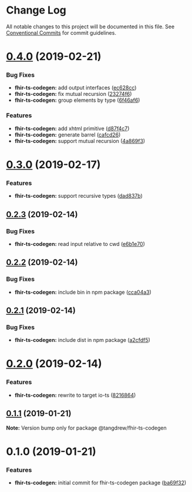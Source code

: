 # Change Log

All notable changes to this project will be documented in this file.
See [Conventional Commits](https://conventionalcommits.org) for commit guidelines.

# [0.4.0](https://github.com/tangdrew/fhir-ts/compare/@tangdrew/fhir-ts-codegen@0.3.0...@tangdrew/fhir-ts-codegen@0.4.0) (2019-02-21)


### Bug Fixes

* **fhir-ts-codegen:** add output interfaces ([ec628cc](https://github.com/tangdrew/fhir-ts/commit/ec628cc))
* **fhir-ts-codegen:** fix mutual recursion ([23274f6](https://github.com/tangdrew/fhir-ts/commit/23274f6))
* **fhir-ts-codegen:** group elements by type ([6f46af6](https://github.com/tangdrew/fhir-ts/commit/6f46af6))


### Features

* **fhir-ts-codegen:** add xhtml primitive ([d87f4c7](https://github.com/tangdrew/fhir-ts/commit/d87f4c7))
* **fhir-ts-codegen:** generate barrel ([cafcd26](https://github.com/tangdrew/fhir-ts/commit/cafcd26))
* **fhir-ts-codegen:** support mutual recursion ([4a869f3](https://github.com/tangdrew/fhir-ts/commit/4a869f3))





# [0.3.0](https://github.com/tangdrew/fhir-ts/compare/@tangdrew/fhir-ts-codegen@0.2.3...@tangdrew/fhir-ts-codegen@0.3.0) (2019-02-17)


### Features

* **fhir-ts-codegen:** support recursive types ([dad837b](https://github.com/tangdrew/fhir-ts/commit/dad837b))





## [0.2.3](https://github.com/tangdrew/fhir-ts/compare/@tangdrew/fhir-ts-codegen@0.2.2...@tangdrew/fhir-ts-codegen@0.2.3) (2019-02-14)


### Bug Fixes

* **fhir-ts-codegen:** read input relative to cwd ([e6b1e70](https://github.com/tangdrew/fhir-ts/commit/e6b1e70))





## [0.2.2](https://github.com/tangdrew/fhir-ts/compare/@tangdrew/fhir-ts-codegen@0.2.1...@tangdrew/fhir-ts-codegen@0.2.2) (2019-02-14)


### Bug Fixes

* **fhir-ts-codegen:** include bin in npm package ([cca04a3](https://github.com/tangdrew/fhir-ts/commit/cca04a3))





## [0.2.1](https://github.com/tangdrew/fhir-ts/compare/@tangdrew/fhir-ts-codegen@0.2.0...@tangdrew/fhir-ts-codegen@0.2.1) (2019-02-14)


### Bug Fixes

* **fhir-ts-codegen:** include dist in npm package ([a2cfdf5](https://github.com/tangdrew/fhir-ts/commit/a2cfdf5))





# [0.2.0](https://github.com/tangdrew/fhir-ts/compare/@tangdrew/fhir-ts-codegen@0.1.1...@tangdrew/fhir-ts-codegen@0.2.0) (2019-02-14)


### Features

* **fhir-ts-codegen:** rewrite to target io-ts ([8216864](https://github.com/tangdrew/fhir-ts/commit/8216864))





## [0.1.1](https://github.com/tangdrew/fhir-ts/compare/@tangdrew/fhir-ts-codegen@0.1.0...@tangdrew/fhir-ts-codegen@0.1.1) (2019-01-21)

**Note:** Version bump only for package @tangdrew/fhir-ts-codegen





# 0.1.0 (2019-01-21)


### Features

* **fhir-ts-codegen:** initial commit for fhir-ts-codegen package ([ba69f32](https://github.com/tangdrew/fhir-ts/commit/ba69f32))
